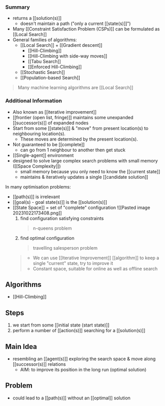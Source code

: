 ### Summary
- returns a [[solution(s)]]
	- doesn't maintain a path ("only a current [[state(s)]]")
- Many [[Constraint Satisfaction Problem (CSPs)]] can be formulated as [[Local Search]]
- General families of algorithms:
	- [[Local Search]] + [[Gradient descent]]
		- [[Hill-Climbing]]
		- [[Hill-Climbing with side-way moves]]
		- [[Tabu Search]]
		- [[Enforced Hill-Climbing]]
	- [[Stochastic Search]]
	- [[Population-based Search]]
> Many machine learning algorithms are [[Local Search]]

### Additional Information
- Also known as [[iterative improvement]]
- [[frontier (open list, fringe)]] maintains some unexpanded [[successor(s)]] of expanded nodes
- Start from some [[state(s)]] & "move" from present location(s) to neighbouring location(s). 
	- These moves are determined by the present location(s).
- Not guaranteed to be [[complete]]
	- can go from 1 neighbour to another then get stuck
- [[Single-agent]] environment
- designed to solve large complex search problems with small memory ([[Space Complexity]])
	- small memory because you only need to know the [[current state]]
	- maintains & iteratively updates a single [[candidate solution]]

In many optimisation problems:
- [[path(s)]] is irrelevant
- [[goal(s) - goal state(s)]] is the [[solution(s)]]
- [[State Space]] = set of "complete" configuration
	![[Pasted image 20231022173408.png]]
	1. find configuration satisfying constraints
		> n-queens problem
	2. find optimal configuration
		>travelling salesperson problem
	>- We can use [[Iterative Improvement]] [[algorithm]] to keep a single "current" state, try to improve it
	>- Constant space, suitable for online as well as offline search

## Algorithms
- [[Hill-Climbing]]

## Steps
1. we start from some [[initial state (start state)]]
2. perform a number of [[action(s)]] searching for a [[solution(s)]]

## Main Idea
- resembling an [[agent(s)]] exploring the search space & move along [[successor(s)]] relations
	- AIM: to improve its position in the long run (optimal solution)

## Problem
- could lead to a [[path(s)]] without an [[optimal]] solution